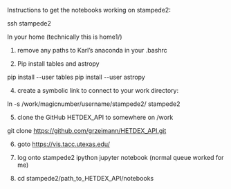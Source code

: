 Instructions to get the notebooks working on stampede2:

ssh stampede2

In your home (technically this is home1/)​

1. remove any paths to Karl’s anaconda in your .bashrc

2. Pip install tables and astropy 

pip install --user tables
pip install --user astropy

4. create a symbolic link to connect to your work directory:

ln -s /work/magicnumber/username/stampede2/ stampede2

5. clone the GitHub HETDEX_API to somewhere on /work

git clone https://github.com/grzeimann/HETDEX_API.git

6. goto https://vis.tacc.utexas.edu/ 

7. log onto stampede2 ipython jupyter notebook (normal queue worked for me)

8. cd stampede2/path_to_HETDEX_API/notebooks
